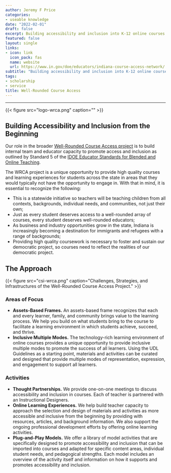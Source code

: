 ```yaml
---
author: Jeremy F Price
categories:
- useable knowledge
date: "2022-02-01"
draft: false
excerpt: Building accessibility and inclusion into K-12 online courses provided to the students of Indiana.
featured: false
layout: single
links:
- icon: link
  icon_pack: fas
  name: website
  url: https://www.in.gov/doe/educators/indiana-course-access-network/
subtitle: "Building accessibility and inclusion into K-12 online courses provided to the students of Indiana"
tags:
- scholarship
- service
title: Well-Rounded Course Access
---
```


---
{{< figure src="logo-wrca.png" caption="" >}}
## Building Accessibility and Inclusion from the Beginning

Our role in the broader [Well-Rounded Course Access project](https://www.in.gov/doe/educators/indiana-course-access-network/) is to build internal team and educator capacity to promote access and inclusion as outlined by Standard 5 of the [IDOE Educator Standards for Blended and Online Teaching](https://www.in.gov/doe/files/blended-and-online-teaching.pdf).

The WRCA project is a unique opportunity to provide high quality courses and learning experiences for students across the state in areas that they would typically not have the opportunity to engage in. With that in mind, it is essential to recognize the following:

  * This is a statewide initiative so teachers will be teaching children from all contexts, backgrounds, individual needs, and communities, not just their own;
  * Just as every student deserves access to a well-rounded array of courses, every student deserves well-rounded educators;
  * As business and industry opportunities grow in the state, Indiana is increasingly becoming a destination for immigrants and refugees with a range of backgrounds;
  * Providing high quality coursework is necessary to foster and sustain our democratic project, so courses need to reflect the realities of our democratic project.

## The Approach

{{< figure src="csi-wrca.png" caption="Challenges, Strategies, and Infrastructures of the Well-Rounded Course Access Project." >}}

### Areas of Focus

  * **Assets-Based Frames.** An assets-based frame recognizes that each and every learner, family, and community brings value to the learning process. We help you build on what students bring to the course to facilitate a learning environment in which students achieve, succeed, and thrive.
  * **Inclusive Multiple Modes.** The technology-rich learning environment of online courses provides a unique opportunity to provide inclusive multiple modes to promote the success of all learners. Using the UDL Guidelines as a starting point, materials and activities can be curated and designed that provide multiple modes of representation, expression, and engagement to support all learners.

### Activities

  * **Thought Partnerships.** We provide one-on-one meetings to discuss accessibility and inclusion in courses. Each of teacher is partnered with an Instructional Designers.
  * **Online Learning Experiences.** We help build teacher capacity to approach the selection and design of materials and activities as more accessible and inclusive from the beginning by providing with resources, articles, and background information. We also support the ongoing professional development efforts by offering online learning activities.
  * **Plug-and-Play Models.** We offer a library of model activities that are specifically designed to promote accessibility and inclusion that can be imported into courses and adapted for specific content areas, individual student needs, and pedagogical strengths. Each model includes an overview of the activity itself and information on how it supports and promotes accessibility and inclusion.
